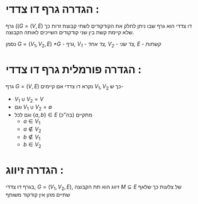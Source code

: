 # הגדרה גרף דו צדדי : 

גרף (($G = (V, E$) דו צדדי הוא גרף שבו ניתן לחלק את הקודקודים לשתי קבוצת זרות כך שלא קיימת קשת בין שני קודקודים השייכים לאותה הקבוצה.

נסמן $G = (V_1, V_2, E)$ 
*\*G - גרף, $V_1$ - צד אחד, $V_2$ - צד שני, $E$ - קשתות*

# הגדרה פורמלית גרף דו צדדי : 

גרף $G = (V, E)$ נקרא דו צדדי אם קיימים $V_1, V_2$ כך ש- 
- $V_1 \cup V_2 = V$
- וגם $V_1 \cup V_2 = \emptyset$  
- וגם לכל $\{a,b\} \in E$ מתקיים (בה"כ) 
	- $a \in V_1$
	- $a \not \in V_2$ 
	- $b \not \in V_1$
	- $b \in V_2$ 
# הגדרה זיווג : 

בגרף דו צדדי, $G = (V_1, V_2, E)$, זיווג הוא תת הקבוצה $M \subseteq E$ של צלעות כך שלאף שתיים מהן אין קודקוד משותף





